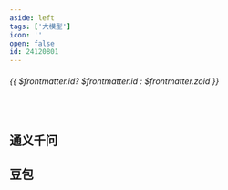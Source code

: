 ```yaml
---
aside: left
tags: ['大模型']
icon: ''
open: false
id: 24120801
---
```

 
######  {{ $frontmatter.id? $frontmatter.id : $frontmatter.zoid }}
 
<br/>
 



## 通义千问

## 豆包

